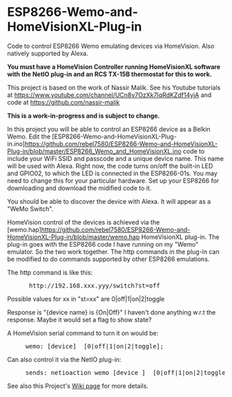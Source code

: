 # ESP8266-Wemo-and-HomeVisionXL-Plug-in

Code to control ESP8266 Wemo emulating devices via HomeVision. Also natively supported by Alexa.

<b>You must have a HomeVision Controller running HomeVisionXL software with the NetIO plug-in and an RCS TX-15B thermostat for this to work.</b>

This project is based on the work of Nassir Malik. See his Youtube tutorials at https://www.youtube.com/channel/UCn8v7OzXk7IqRdKZdf14yjA and code at https://github.com/nassir-malik

<b> This is a work-in-progress and is subject to change.</b>

In this project you will be able to control an ESP8266 device as a Belkin Wemo.
Edit the [ESP8266-Wemo-and-HomeVisionXL-Plug-in.ino]https://github.com/rebel7580/ESP8266-Wemo-and-HomeVisionXL-Plug-in/blob/master/ESP8266_Wemo_and_HomeVisionXL.ino code to include your WiFi SSID and passcode and a unique device name. This name will be used with Alexa.
Right now, the code turns on/off the built-in LED and GPIO02, to which the LED is connected in the ESP8266-01s.
You may need to change this for your particular hardware.
Set up your ESP8266 for downloading and download the midified code to it.

You should be able to discover the device with Alexa. It will appear as a "WeMo Switch".

HomeVision control of the devices is achieved via the [wemo.hap]https://github.com/rebel7580/ESP8266-Wemo-and-HomeVisionXL-Plug-in/blob/master/wemo.hap HomeVisionXL plug-in.  The plug-in goes with the ESP8266 code I have running on my "Wemo" emulator. So the two work together.  The http commands in the plug-in can be modified to do commands supported by other ESP8266 emulations.

The http command is like this:
<pre>
      http://192.168.xxx.yyy/switch?st=off
</pre>
Possible values for xx in "st=xx" are  0|off|1|on|2|toggle

Response is "{device name} is {On|Off}"
I haven't done anything w.r.t the response. Maybe it would set a flag to show state?

A HomeVision serial command to turn it on would be:
<pre>
     wemo: [device]  [0|off|1|on|2|toggle];
</pre>
Can also control it via the NetIO plug-in:
<pre>
     sends: netioaction wemo [device ]  [0|off|1|on|2|toggle]
</pre>  
See also this Project's [Wiki page](https://github.com/rebel7580/ESP8266-Wemo-and-HomeVisionXL-Plug-in/wiki/ESP8266-Wemo-and-HomeVisionXL-Plug-in) for more details.
